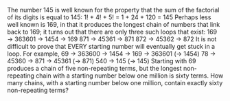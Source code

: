 
The number 145 is well known for the property that the sum of the factorial of its digits is equal to 145:
1! + 4! + 5! = 1 + 24 + 120 = 145
Perhaps less well known is 169, in that it produces the longest chain of numbers that link back to 169; it turns out that there are only three such loops that exist:
169 &#8594; 363601 &#8594; 1454 &#8594; 169
871 &#8594; 45361 &#8594; 871
872 &#8594; 45362 &#8594; 872
It is not difficult to prove that EVERY starting number will eventually get stuck in a loop. For example,
69 &#8594; 363600 &#8594; 1454 &#8594; 169 &#8594; 363601 (&#8594; 1454)
78 &#8594; 45360 &#8594; 871 &#8594; 45361 (&#8594; 871)
540 &#8594; 145 (&#8594; 145)
Starting with 69 produces a chain of five non-repeating terms, but the longest non-repeating chain with a starting number below one million is sixty terms.
How many chains, with a starting number below one million, contain exactly sixty non-repeating terms?
